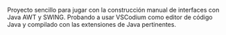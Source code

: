 Proyecto sencillo para jugar con la construcción manual de interfaces con Java AWT y SWING. 
Probando a usar VSCodium como editor de código Java y compilado con las extensiones de Java pertinentes.

